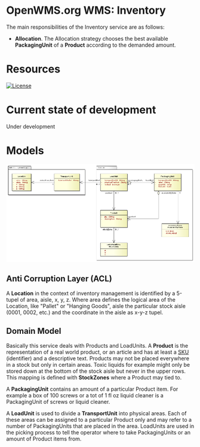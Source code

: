 OpenWMS.org WMS: Inventory
=====================

The main responsibilities of the Inventory service are as follows:
  
  - **Allocation**. The Allocation strategy chooses the best available **PackagingUnit** of a 
   **Product** according to the demanded amount.

# Resources

[![License][license-image]][license-url]

[license-image]: http://img.shields.io/:license-GPLv2-blue.svg?style=flat-square
[license-url]: LICENSE

# Current state of development

Under development

# Models

![DomainModel][1]

## Anti Corruption Layer (ACL)

A **Location** in the context of inventory management is identified by a 5-tupel of area,
aisle, x, y, z. Where area defines the logical area of the Location, like "Pallet" or 
"Hanging Goods", aisle the particular stock aisle (0001, 0002, etc.) and the coordinate in 
the aisle as x-y-z tupel.

## Domain Model

Basically this service deals with Products and LoadUnits. A **Product** is the representation
of a real world product, or an article and has at least a [SKU](https://en.wikipedia.org/wiki/Stock_keeping_unit) (identifier) and a
descriptive text. Products may not be placed everywhere in a stock but only in certain
areas. Toxic liquids for example might only be stored down at the bottom of the stock aisle
but never in the upper rows. This mapping is defined with **StockZones** where a Product may
tied to.

A **PackagingUnit** contains an amount of a particular Product item. For example a box of
100 screws or a tot of 1 fl oz liquid cleaner is a PackagingUnit of screws or liquid
cleaner.

A **LoadUnit** is used to divide a **TransportUnit** into physical areas. Each of these areas can
be assigned to a particular Product only and may refer to a number of PackagingUnits that
are placed in the area. LoadUnits are used in the picking process to tell the operator
where to take PackagingUnits or an amount of Product items from.

[1]: src/site/resources/images/domain-model.png
